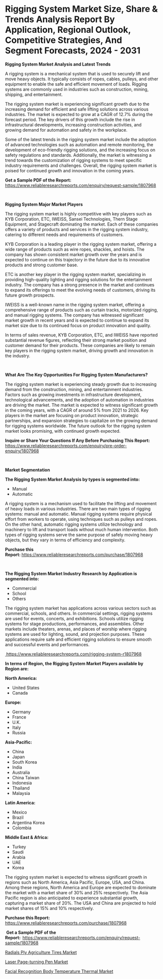 <p><h1>Rigging System Market Size, Share & Trends Analysis Report By Application, Regional Outlook, Competitive Strategies, And Segment Forecasts, 2024 - 2031</h1></p><p><strong>Rigging System Market Analysis and Latest Trends</strong></p>
<p><p>A rigging system is a mechanical system that is used to securely lift and move heavy objects. It typically consists of ropes, cables, pulleys, and other equipment to enable the safe and efficient movement of loads. Rigging systems are commonly used in industries such as construction, mining, shipping, and entertainment.</p><p>The rigging system market is experiencing significant growth due to the increasing demand for efficient and safe lifting solutions across various industries. The market is expected to grow at a CAGR of 12.7% during the forecast period. The key drivers of this growth include the rise in infrastructural developments, increasing construction activities, and growing demand for automation and safety in the workplace.</p><p>Some of the latest trends in the rigging system market include the adoption of advanced technologies such as automation and remote monitoring, the development of eco-friendly rigging solutions, and the increasing focus on safety regulations and standards. Additionally, the market is witnessing a trend towards the customization of rigging systems to meet specific industry requirements and challenges. Overall, the rigging system market is poised for continued growth and innovation in the coming years.</p></p>
<p><strong>Get a Sample PDF of the Report:&nbsp;</strong> <a href="https://www.reliableresearchreports.com/enquiry/request-sample/1807968">https://www.reliableresearchreports.com/enquiry/request-sample/1807968</a></p>
<p>&nbsp;</p>
<p><strong>Rigging System Major Market Players</strong></p>
<p><p>The rigging system market is highly competitive with key players such as KYB Corporation, ETC, IWEISS, Sansei Technologies, Thern Stage Equipment, and Stagecraft dominating the market. Each of these companies offers a variety of products and services in the rigging system industry, catering to different needs and requirements of customers.</p><p>KYB Corporation is a leading player in the rigging system market, offering a wide range of products such as wire ropes, shackles, and hoists. The company has shown consistent market growth over the years and is expected to continue on this trajectory in the future due to its innovative products and strong customer base.</p><p>ETC is another key player in the rigging system market, specializing in providing high-quality lighting and rigging solutions for the entertainment industry. The company has a strong presence in the market and continues to expand its offerings to meet the evolving needs of customers, driving its future growth prospects.</p><p>IWEISS is a well-known name in the rigging system market, offering a comprehensive range of products such as curtain tracks, motorized rigging, and manual rigging systems. The company has witnessed significant market growth in recent years and is expected to continue to expand its market size due to its continued focus on product innovation and quality.</p><p>In terms of sales revenue, KYB Corporation, ETC, and IWEISS have reported substantial revenue figures, reflecting their strong market position and customer demand for their products. These companies are likely to remain key players in the rigging system market, driving growth and innovation in the industry.</p></p>
<p>&nbsp;</p>
<p><strong>What Are The Key Opportunities For Rigging System Manufacturers?</strong></p>
<p><p>The rigging system market is experiencing steady growth due to increasing demand from the construction, mining, and entertainment industries. Factors such as growing investments in infrastructure development, technological advancements, and the adoption of automation in industries are driving the market. The market is expected to witness significant growth in the coming years, with a CAGR of around 5% from 2021 to 2026. Key players in the market are focusing on product innovation, strategic partnerships, and expansion strategies to capitalize on the growing demand for rigging systems worldwide. The future outlook for the rigging system market looks promising, with continued growth expected.</p></p>
<p><strong>Inquire or Share Your Questions If Any Before Purchasing This Report:</strong> <a href="https://www.reliableresearchreports.com/enquiry/pre-order-enquiry/1807968">https://www.reliableresearchreports.com/enquiry/pre-order-enquiry/1807968</a></p>
<p>&nbsp;</p>
<p><strong>Market Segmentation</strong></p>
<p><strong>The Rigging System Market Analysis by types is segmented into:</strong></p>
<p><ul><li>Manual</li><li>Automatic</li></ul></p>
<p><p>A rigging system is a mechanism used to facilitate the lifting and movement of heavy loads in various industries. There are two main types of rigging systems: manual and automatic. Manual rigging systems require physical effort from workers to operate, using techniques such as pulleys and ropes. On the other hand, automatic rigging systems utilize technology and machinery to lift and transport loads without much human intervention. Both types of rigging systems serve the same purpose of safely moving heavy objects, but they vary in terms of efficiency and complexity.</p></p>
<p><strong>Purchase this Report:&nbsp;</strong><a href="https://www.reliableresearchreports.com/purchase/1807968">https://www.reliableresearchreports.com/purchase/1807968</a></p>
<p>&nbsp;</p>
<p><strong>The Rigging System Market Industry Research by Application is segmented into:</strong></p>
<p><ul><li>Commercial</li><li>School</li><li>Others</li></ul></p>
<p><p>The rigging system market has applications across various sectors such as commercial, schools, and others. In commercial settings, rigging systems are used for events, concerts, and exhibitions. Schools utilize rigging systems for stage productions, performances, and assemblies. Other markets include theaters, arenas, and places of worship where rigging systems are used for lighting, sound, and projection purposes. These applications require safe and efficient rigging solutions to ensure smooth and successful events and performances.</p></p>
<p><a href="https://www.reliableresearchreports.com/rigging-system-r1807968">&nbsp;https://www.reliableresearchreports.com/rigging-system-r1807968</a></p>
<p><strong>In terms of Region, the Rigging System Market Players available by Region are:</strong></p>
<p>
    <p> <strong> North America: </strong>
        <ul>
            <li>United States</li>
            <li>Canada</li>
        </ul>
        </p> 
    <p> <strong> Europe: </strong>
        <ul>
            <li>Germany</li>
            <li>France</li>
            <li>U.K.</li>
            <li>Italy</li>
            <li>Russia</li>
        </ul>
        </p> 
    <p> <strong> Asia-Pacific: </strong>
        <ul>
            <li>China</li>
            <li>Japan</li>
            <li>South Korea</li>
            <li>India</li>
            <li>Australia</li>
            <li>China Taiwan</li>
            <li>Indonesia</li>
            <li>Thailand</li>
            <li>Malaysia</li>
        </ul>
        </p> 
    <p> <strong> Latin America: </strong>
        <ul>
            <li>Mexico</li>
            <li>Brazil</li>
            <li>Argentina Korea</li>
            <li>Colombia</li>
        </ul>
        </p> 
    <p> <strong> Middle East & Africa: </strong>
        <ul>
            <li>Turkey</li>
            <li>Saudi</li>
            <li>Arabia</li>
            <li>UAE</li>
            <li>Korea</li>
        </ul>
    </p>
    </p>
<p><p>The rigging system market is expected to witness significant growth in regions such as North America, Asia Pacific, Europe, USA, and China. Among these regions, North America and Europe are expected to dominate the market with a market share of 30% and 25% respectively. The Asia Pacific region is also anticipated to experience substantial growth, capturing a market share of 20%. The USA and China are projected to hold market shares of 15% and 10% respectively.</p></p>
<p><strong>Purchase this Report: </strong><a href="https://www.reliableresearchreports.com/purchase/1807968">https://www.reliableresearchreports.com/purchase/1807968</a></p>
<p>&nbsp;<strong>Get a Sample PDF of the Report:&nbsp;&nbsp;</strong><a href="https://www.reliableresearchreports.com/enquiry/request-sample/1807968">https://www.reliableresearchreports.com/enquiry/request-sample/1807968</a></p>
<p><strong></strong></p>
<p><p><a href="https://www.linkedin.com/pulse/radials-ply-agriculture-tires-market-offers-provide-insightful-wi8ie?trackingId=8ZbHvQd1i2G5CP%2FxNt9qig%3D%3D">Radials Ply Agriculture Tires Market</a></p><p><a href="https://www.linkedin.com/pulse/laser-page-turning-pen-market-size-trends-complete-industry-5ypmf?trackingId=7GTvaS9S6JlfqWztkHjOXw%3D%3D">Laser Page-turning Pen Market</a></p><p><a href="https://www.linkedin.com/pulse/facial-recognition-body-temperature-thermalnbspmarket-focuses-qkcqf?trackingId=weTFZ7KOSQhC6cCpJCGTow%3D%3D">Facial Recognition Body Temperature Thermal Market</a></p></p>